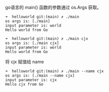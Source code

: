 go语言的 main() 函数的参数通过 os.Args 获取。
```
➜  helloworld git:(main) ✗ ./main 
os args is: [./main]
input parameter is: world
Hello world from Go
```

```
➜  helloworld git:(main) ✗ ./main cjx
os args is: [./main cjx]
input parameter is: world
Hello world from Go
```
将 cjx 赋值给 name
```
➜  helloworld git:(main) ✗ ./main --name cjx
os args is: [./main --name cjx]
input parameter is: cjx
Hello cjx from Go
```
